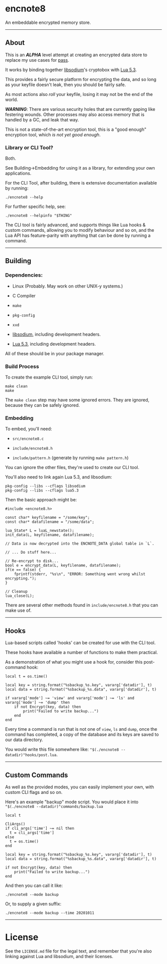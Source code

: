 # encnote8

An embeddable encrypted memory store.

---

## About

This is an ***ALPHA*** level attempt at creating an encrypted data store to replace my use cases for [pass](https://www.passwordstore.org/).

It works by binding together [libsodium](http://libsodium.org/)'s cryptobox with [Lua 5.3](lua.org/).

This provides a fairly secure platform for encrypting the data, and so long as your keyfile doesn't leak, then you should be fairly safe.

As most actions also _roll_ your keyfile, losing it may not be the end of the world.

***WARNING***: There are various security holes that are currently gaping like festering wounds. Other processes may also access memory that is handled by a GC, and leak that way.

This is not a state-of-the-art encryption tool, this is a "good enough" encryption tool, which _is not yet good enough_.

### Library or CLI Tool?

Both.

See Building->Embedding for using it as a library, for extending your own applications.

For the CLI Tool, after building, there is extensive documentation available by running:

	./encnote8 --help

For further specific help, see:

	./encnote8 --helpinfo "$THING"

The CLI tool is fairly advanced, and supports things like Lua hooks & custom commands, allowing you to modify behaviour and so on, and the Lua API has feature-parity with anything that can be done by running a command.

---

## Building

### Dependencies:

+ Linux (Probably. May work on other UNIX-y systems.)

+ C Compiler

+ `make`

+ `pkg-config`

+ `xxd`

+ [libsodium](http://libsodium.org/), including development headers.

+ [Lua 5.3](lua.org/), including development headers.

All of these should be in your package manager.

### Build Process

To create the example CLI tool, simply run:

	make clean
	make

The `make clean` step may have some ignored errors. They are ignored, because they can be safely ignored.

### Embedding

To embed, you'll need:

* `src/encnote8.c`

* `include/encnote8.h`

* `include/pattern.h` (generate by running `make pattern.h`)


You can ignore the other files, they're used to create our CLI tool.

You'll also need to link again Lua 5.3, and libsodium:

	pkg-config --libs --cflags libsodium
	pkg-config --libs --cflags lua5.3

Then the basic approach might be:

	#include <encnote8.h>

	const char* keyfilename = "/some/key";
	const char* datafilename = "/some/data";

	lua_State* L = luaL_newstate();
	init_data(L, keyfilename, datafilename);

	// Data is now decrypted into the ENCNOTE_DATA global table in `L`.

	// ... Do stuff here...

	// Re-encrypt to disk...
	bool e = encrypt_data(L, keyfilename, datafilename);
	if(e == false) {
		fprintf(stderr, "%s\n", "ERROR: Something went wrong whilst encrypting.");
	}

	// Cleanup
	lua_close(L);

There are several other methods found in `include/encnote8.h` that you can make use of.

---

## Hooks

Lua-based scripts called 'hooks' can be created for use with the CLI tool.

These hooks have available a number of functions to make them practical.

As a demonstration of what you might use a hook for, consider this post-command hook:

	local t = os.time()

	local key = string.format("%sbackup_%s.key", vararg['datadir'], t)
	local data = string.format("%sbackup_%s.data", vararg['datadir'], t)

	if vararg['mode'] ~= 'view' and vararg['mode'] ~= 'ls' and vararg['mode'] ~= 'dump' then
		if not Encrypt(key, data) then
			print("Failed to write backup...")
		end
	end

Every time a command is run that is not one of `view`, `ls` and `dump`, once the command has completed, a copy of the database and its keys are saved to our data directory.

You would write this file somewhere like: `"$(./encnote8 --datadir)"hooks/post.lua`.

---

## Custom Commands

As well as the provided modes, you can easily implement your own, with custom CLI flags and so on.

Here's an example "backup" mode script. You would place it into `"$(./encnote8 --datadir)"commands/backup.lua`

	local t

	CliArgs()
	if cli_args['time'] ~= nil then
	  t = cli_args['time']
	else
	  t = os.time()
	end

	local key = string.format("%sbackup_%s.key", vararg['datadir'], t)
	local data = string.format("%sbackup_%s.data", vararg['datadir'], t)

	if not Encrypt(key, data) then
		print("Failed to write backup...")
	end

And then you can call it like:

	./encnote8 --mode backup

Or, to supply a given suffix:

	./encnote8 --mode backup --time 20201011

---

# License

See the `LICENSE.md` file for the legal text, and remember that you're also linking against Lua and libsodium, and their licenses.
